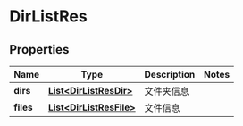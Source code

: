 # DirListRes

## Properties
Name | Type | Description | Notes
------------ | ------------- | ------------- | -------------
**dirs** | [**List&lt;DirListResDir&gt;**](DirListResDir.md) | 文件夹信息 | 
**files** | [**List&lt;DirListResFile&gt;**](DirListResFile.md) | 文件信息 | 
